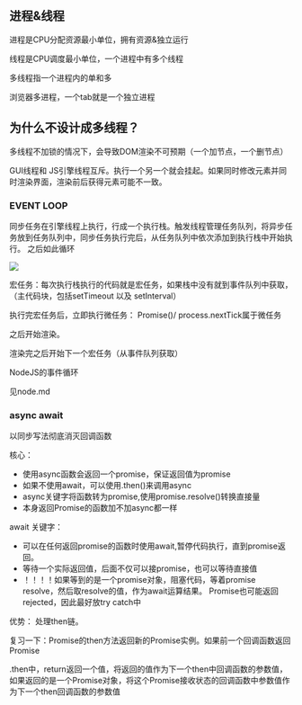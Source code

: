 ## 进程&线程

进程是CPU分配资源最小单位，拥有资源&独立运行

线程是CPU调度最小单位，一个进程中有多个线程

多线程指一个进程内的单和多 

浏览器多进程，一个tab就是一个独立进程

## 为什么不设计成多线程？

多线程不加锁的情况下，会导致DOM渲染不可预期（一个加节点，一个删节点）

GUI线程和 JS引擎线程互斥。执行一个另一个就会挂起。如果同时修改元素并同时渲染界面，渲染前后获得元素可能不一致。



### EVENT LOOP

同步任务在引擎线程上执行，行成一个执行栈。触发线程管理任务队列，将异步任务放到任务队列中，同步任务执行完后，从任务队列中依次添加到执行栈中开始执行。 之后如此循环

![](https://user-gold-cdn.xitu.io/2019/8/21/16cb1d70e5120bea?imageView2/0/w/1280/h/960/format/webp/ignore-error/1)



宏任务：每次执行栈执行的代码就是宏任务，如果栈中没有就到事件队列中获取，（主代码块，包括setTimeout 以及 setInterval）

执行完宏任务后，立即执行微任务： Promise()/ process.nextTick属于微任务

之后开始渲染。

渲染完之后开始下一个宏任务（从事件队列获取）



NodeJS的事件循环

见node.md



### async await

以同步写法彻底消灭回调函数



核心：

* 使用async函数会返回一个promise，保证返回值为promise
* 如果不使用await，可以使用.then()来调用async
* async关键字将函数转为promise,使用promise.resolve()转换直接量
* 本身返回Promise的函数加不加async都一样

await 关键字：

* 可以在任何返回promise的函数时使用await,暂停代码执行，直到promise返回。
* 等待一个实际返回值，后面不仅可以接promise，也可以等待直接值
* ！！！！如果等到的是一个promise对象，阻塞代码，等着promise resolve，然后取resolve的值，作为await运算结果。 Promise也可能返回rejected，因此最好放try catch中

优势： 处理then链。

复习一下：Promise的then方法返回新的Promise实例。如果前一个回调函数返回Promise

.then中，return返回一个值，将返回的值作为下一个then中回调函数的参数值，如果返回的是一个Promise对象，将这个Promise接收状态的回调函数中参数值作为下一个then回调函数的参数值

